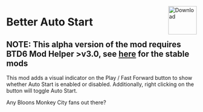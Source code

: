 <a href="https://github.com/doombubbles/better-auto-start/releases/latest/download/BetterAutoStart.dll"><img align="right" alt="Download" height="75" src="https://github.com/doombubbles/BTD6-Mods/blob/main/download.png?raw=true"></a>

# Better Auto Start

## NOTE: This alpha version of the mod requires BTD6 Mod Helper >v3.0, see [here](https://github.com/doombubbles/BTD6-Mods#readme) for the stable mods

This mod adds a visual indicator on the Play / Fast Forward button to show whether Auto Start is enabled or disabled.
Additionally, right clicking on the button will toggle Auto Start.

Any Bloons Monkey City fans out there?